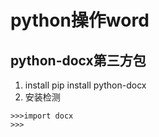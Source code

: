 # python操作word
## python-docx第三方包
1. install 
pip install python-docx
2. 安装检测
```
>>>import docx
>>>
```
